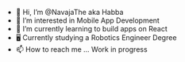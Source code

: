 - 👋 Hi, I’m @NavajaThe aka Habba
- 👀 I’m interested in Mobile App Development
- 📲 I’m currently learning to build apps on React
- 🖥️ Currently studying a Robotics Engineer Degree
- 📫 How to reach me ... Work in progress
